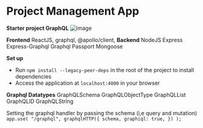 # Project Management App

**Starter project GraphQL**
![image](https://github.com/vijayveera1989/graphql-project-management-board/assets/91021285/b7b09c77-e63f-4d84-896f-2203fd395fb9)

**Frontend**
    ReactJS,
    graphql,
    @apollo/client,
**Backend**
    NodeJS
    Express
    Express-Graphql
    Graphql
    Passport
    Mongoose

**Set up**

- Run `npm install --legacy-peer-deps` in the root of the project to install dependencies
- Access the application at `localhost:4000` in your browser

**Graphql Datatypes**
    GraphQLSchema
    GraphQLObjectType
    GraphQLList
    GraphQLID
    GraphQLString

Setting the graphql handler by passing the schema (i,e query and mutation)
` app.use(
  "/graphql",
  graphqlHTTP({
    schema,
    graphiql: true,
  })
);`

